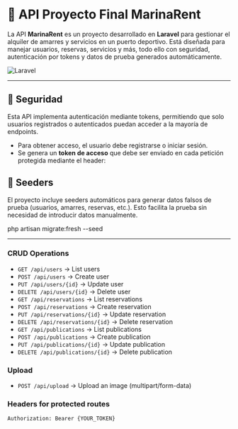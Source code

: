 # 🚀 API Proyecto Final MarinaRent

La API **MarinaRent** es un proyecto desarrollado en **Laravel** para gestionar el alquiler de amarres y servicios en un puerto deportivo. Está diseñada para manejar usuarios, reservas, servicios y más, todo ello con seguridad, autenticación por tokens y datos de prueba generados automáticamente.

![Laravel](https://img.shields.io/badge/Laravel-v8.x-brightgreen)

---

## 🔐 Seguridad

Esta API implementa autenticación mediante tokens, permitiendo que solo usuarios registrados o autenticados puedan acceder a la mayoría de endpoints.

- Para obtener acceso, el usuario debe registrarse o iniciar sesión.
- Se genera un **token de acceso** que debe ser enviado en cada petición protegida mediante el header:

## 🧪 Seeders
El proyecto incluye seeders automáticos para generar datos falsos de prueba (usuarios, amarres, reservas, etc.). Esto facilita la prueba sin necesidad de introducir datos manualmente.

php artisan migrate:fresh --seed

---

### CRUD Operations
- `GET /api/users` → List users
- `POST /api/users` → Create user
- `PUT /api/users/{id}` → Update user
- `DELETE /api/users/{id}` → Delete user
- `GET /api/reservations` → List reservations
- `POST /api/reservations` → Create reservation
- `PUT /api/reservations/{id}` → Update reservation
- `DELETE /api/reservations/{id}` → Delete reservation
- `GET /api/publications` → List publications
- `POST /api/publications` → Create publication
- `PUT /api/publications/{id}` → Update publication
- `DELETE /api/publications/{id}` → Delete publication

### Upload
- `POST /api/upload` → Upload an image (multipart/form-data)

### Headers for protected routes
```http
Authorization: Bearer {YOUR_TOKEN}
